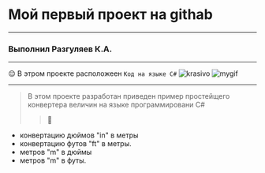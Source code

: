 #  Мой первый проект на  githab
_______
### **Выполнил Разгуляев К.А.**
_________
😌
В этром проекте  расположеен `Код на языке C#`
![krasivo](https://media.istockphoto.com/id/987365514/ru/%D0%B2%D0%B5%D0%BA%D1%82%D0%BE%D1%80%D0%BD%D0%B0%D1%8F/%D0%BF%D1%80%D0%BE%D0%B3%D1%80%D0%B0%D0%BC%D0%BC%D0%BD%D0%BE%D0%B5-%D0%BE%D0%B1%D0%B5%D1%81%D0%BF%D0%B5%D1%87%D0%B5%D0%BD%D0%B8%D0%B5-%D0%B2%D0%B5%D0%B1-%D1%80%D0%B0%D0%B7%D1%80%D0%B0%D0%B1%D0%BE%D1%82%D0%BA%D0%B0-%D0%BA%D0%BE%D0%BD%D1%86%D0%B5%D0%BF%D1%86%D0%B8%D1%8F-%D0%BF%D1%80%D0%BE%D0%B3%D1%80%D0%B0%D0%BC%D0%BC%D0%B8%D1%80%D0%BE%D0%B2%D0%B0%D0%BD%D0%B8%D1%8F-%D0%B0%D0%B1%D1%81%D1%82%D1%80%D0%B0%D0%BA%D1%82%D0%BD%D1%8B%D0%B9-%D1%8F%D0%B7%D1%8B%D0%BA.jpg?s=612x612&w=0&k=20&c=t1jUZVLsssPQ3YTKrHL8pqeKChOV6FMXXQEg-hwX8MI=)
![mygif](https://i.gifer.com/origin/90/90167b0ebd31b4462d8174ce43b2c4c6_w200.gif)
__________________
> В этом проекте  разработан  приведен пример  простейщего конвертера величин на языке  программировани C#
> >>
>> 🔺
+ конвертацию дюймов "in" в метры
+ конвертацию футов "ft" в метры.
+ метров "m" в дюймы   
+ метров "m" в футы.
